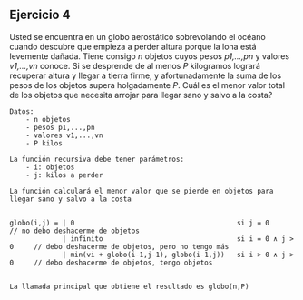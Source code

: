 ## Ejercicio 4
Usted se encuentra en un globo aerostático sobrevolando el océano cuando descubre que empieza a perder altura porque la lona está levemente dañada. Tiene consigo *n* objetos cuyos pesos *p1,...,pn* y valores *v1,...,vn* conoce. Si se desprende de al menos *P* kilogramos logrará recuperar altura y llegar a tierra firme, y afortunadamente la suma de los pesos de los objetos supera holgadamente *P*. Cuál es el menor valor total de los objetos que necesita arrojar para llegar sano y salvo a la costa?

```
Datos:
    - n objetos
    - pesos p1,...,pn
    - valores v1,...,vn
    - P kilos

La función recursiva debe tener parámetros:
    - i: objetos
    - j: kilos a perder

La función calculará el menor valor que se pierde en objetos para llegar sano y salvo a la costa


globo(i,j) = | 0                                        si j = 0             // no debo deshacerme de objetos
             | infinito                                 si i = 0 ∧ j > 0     // debo deshacerme de objetos, pero no tengo más
             | min(vi + globo(i-1,j-1), globo(i-1,j))   si i > 0 ∧ j > 0     // debo deshacerme de objetos, tengo objetos


La llamada principal que obtiene el resultado es globo(n,P)
```